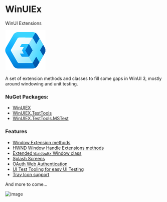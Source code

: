 # WinUIEx
 WinUI Extensions
 
![image](https://github.com/dotMorten/WinUIEx/raw/main/src/logo.png)

A set of extension methods and classes to fill some gaps in WinUI 3, mostly around windowing and unit testing.

### NuGet Packages:
  - [WinUIEX](https://www.nuget.org/packages/WinUIEx/)
  - [WinUIEX.TestTools](https://www.nuget.org/packages/WinUIEx.TestTools/)
  - [WinUIEX.TestTools.MSTest](https://www.nuget.org/packages/WinUIEx.TestTools.MSTest/)

### Features

  - [Window Extension methods](docs/concepts/WindowExtensions.md)
  - [HWND Window Handle Extensions methods](docs/concepts/HwndExtensions.md)
  - [Extended `WindowEx` Window class](docs/concepts/WindowEx.md)
  - [Splash Screens](docs/concepts/Splashscreen.md)
  - [OAuth Web Authentication](docs/concepts/WebAuthenticator.md)
  - [UI Test Tooling for easy UI Testing](docs/concepts/UITests.md)
  - [Tray Icon support](docs/concepts/TrayIcon.md)


And more to come...

![image](https://user-images.githubusercontent.com/1378165/108465563-1e2d8700-7237-11eb-8eb4-736644606a64.png)

